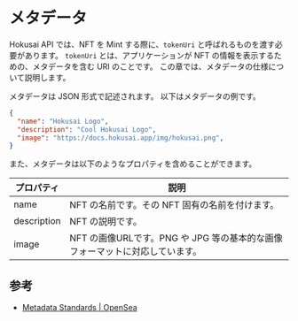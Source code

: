 # メタデータ

Hokusai API では、NFT を Mint する際に、`tokenUri` と呼ばれるものを渡す必要があります。
`tokenUri` とは、アプリケーションが NFT の情報を表示するための、メタデータを含む URI のことです。
この章では、メタデータの仕様について説明します。

メタデータは JSON 形式で記述されます。
以下はメタデータの例です。
```json
{
  "name": "Hokusai Logo",
  "description": "Cool Hokusai Logo", 
  "image": "https://docs.hokusai.app/img/hokusai.png", 
}
```

また、メタデータは以下のようなプロパティを含めることができます。

|プロパティ|説明|
|--|--|
|name|NFT の名前です。その NFT 固有の名前を付けます。|
|description|NFT の説明です。|
|image|NFT の画像URLです。PNG や JPG 等の基本的な画像フォーマットに対応しています。|

## 参考
- [Metadata Standards | OpenSea](https://docs.opensea.io/docs/metadata-standards)
